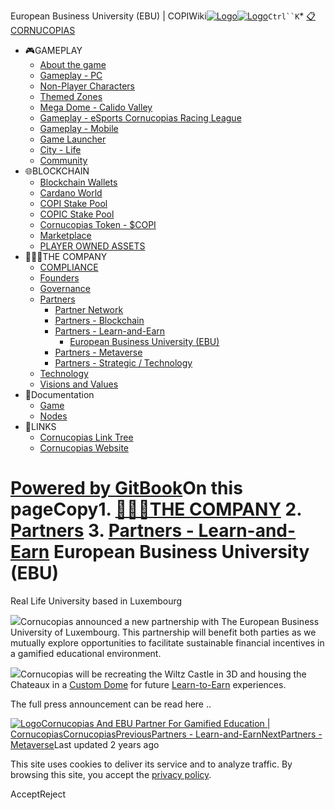 European Business University (EBU) | COPIWiki[![Logo](https://copiwiki.cornucopias.io/~gitbook/image?url=https%3A%2F%2F1762761122-files.gitbook.io%2F%7E%2Ffiles%2Fv0%2Fb%2Fgitbook-x-prod.appspot.com%2Fo%2Forganizations%252FVpfHHIHQI6ROs7kspCfa%252Fsites%252Fsite_dzbNR%252Flogo%252FxczoLfMLSrLZyl8UxDSg%252FCornucopias_Logo-White-Medium.png%3Falt%3Dmedia%26token%3Dcfef2e74-c264-4b9d-bc1c-d89788f5dc9c&width=260&dpr=4&quality=100&sign=ce383b9c&sv=2)![Logo](https://copiwiki.cornucopias.io/~gitbook/image?url=https%3A%2F%2F1762761122-files.gitbook.io%2F%7E%2Ffiles%2Fv0%2Fb%2Fgitbook-x-prod.appspot.com%2Fo%2Forganizations%252FVpfHHIHQI6ROs7kspCfa%252Fsites%252Fsite_dzbNR%252Flogo%252FxczoLfMLSrLZyl8UxDSg%252FCornucopias_Logo-White-Medium.png%3Falt%3Dmedia%26token%3Dcfef2e74-c264-4b9d-bc1c-d89788f5dc9c&width=260&dpr=4&quality=100&sign=ce383b9c&sv=2)](/)`Ctrl``K`* [📋CORNUCOPIAS](/)
* 🎮GAMEPLAY
	+ [About the game](/gameplay/about-the-game)
	+ [Gameplay - PC](/gameplay/gameplay-pc)
	+ [Non-Player Characters](/gameplay/non-player-characters)
	+ [Themed Zones](/gameplay/themed-zones)
	+ [Mega Dome - Calido Valley](/gameplay/mega-dome-calido-valley)
	+ [Gameplay - eSports Cornucopias Racing League](/gameplay/gameplay-esports-cornucopias-racing-league)
	+ [Gameplay - Mobile](/gameplay/gameplay-mobile)
	+ [Game Launcher](/gameplay/game-launcher)
	+ [City - Life](/gameplay/city-life)
	+ [Community](/gameplay/community)
* 🌐BLOCKCHAIN
	+ [Blockchain Wallets](/blockchain/blockchain-wallets)
	+ [Cardano World](/blockchain/cardano-world)
	+ [COPI Stake Pool](/blockchain/copi-stake-pool)
	+ [COPIC Stake Pool](/blockchain/copic-stake-pool)
	+ [Cornucopias Token - $COPI](/blockchain/cornucopias-token-usdcopi)
	+ [Marketplace](/blockchain/marketplace)
	+ [PLAYER OWNED ASSETS](/blockchain/player-owned-assets)
* 🧑‍🤝‍🧑THE COMPANY
	+ [COMPLIANCE](/the-company/compliance)
	+ [Founders](/the-company/founders)
	+ [Governance](/the-company/governance)
	+ [Partners](/the-company/partners)
		- [Partner Network](/the-company/partners/partner-network)
		- [Partners - Blockchain](/the-company/partners/partners-blockchain)
		- [Partners - Learn-and-Earn](/the-company/partners/partners-learn-and-earn)
			* [European Business University (EBU)](/the-company/partners/partners-learn-and-earn/european-business-university-ebu)
		- [Partners - Metaverse](/the-company/partners/partners-metaverse)
		- [Partners - Strategic / Technology](/the-company/partners/partners-strategic-technology)
	+ [Technology](/the-company/technology)
	+ [Visions and Values](/the-company/visions-and-values)
* 📖Documentation
	+ [Game](/documentation/game)
	+ [Nodes](/documentation/nodes)
* 🔗LINKS
	+ [Cornucopias Link Tree](https://linktr.ee/cornucopias.game)
	+ [Cornucopias Website](https://www.cornucopias.io)

[Powered by GitBook](https://www.gitbook.com/?utm_source=content&utm_medium=trademark&utm_campaign=PQmCVki2WHg9QcW9pdrX)On this pageCopy1. [🧑‍🤝‍🧑THE COMPANY](/the-company)
2. [Partners](/the-company/partners)
3. [Partners - Learn-and-Earn](/the-company/partners/partners-learn-and-earn)
European Business University (EBU)
==================================

Real Life University based in Luxembourg

![](https://copiwiki.cornucopias.io/~gitbook/image?url=https%3A%2F%2F4046923609-files.gitbook.io%2F%7E%2Ffiles%2Fv0%2Fb%2Fgitbook-x-prod.appspot.com%2Fo%2Fspaces%252FPQmCVki2WHg9QcW9pdrX%252Fuploads%252FrvqtmpphJVdblTtuYIKL%252Fimage.png%3Falt%3Dmedia%26token%3D9755bffb-b9a9-4bbd-b1cb-9517267bdf9a&width=768&dpr=4&quality=100&sign=b34f41c2&sv=2)Cornucopias announced a new partnership with The European Business University of Luxembourg. This partnership will benefit both parties as we mutually explore opportunities to facilitate sustainable financial incentives in a gamified educational environment.

![](https://copiwiki.cornucopias.io/~gitbook/image?url=https%3A%2F%2F4046923609-files.gitbook.io%2F%7E%2Ffiles%2Fv0%2Fb%2Fgitbook-x-prod.appspot.com%2Fo%2Fspaces%252FPQmCVki2WHg9QcW9pdrX%252Fuploads%252Fz4AfOc2xbIkGn7GRUTmr%252Fimage.png%3Falt%3Dmedia%26token%3Dcc6297ae-444b-451e-9200-deff42d84ec7&width=768&dpr=4&quality=100&sign=20184272&sv=2)Cornucopias will be recreating the Wiltz Castle in 3D and housing the Chateaux in a [Custom Dome](/gameplay/gameplay-pc/custom-domes) for future [Learn-to-Earn](/gameplay/about-the-game/learn-and-earn) experiences.

The full press announcement can be read here ..

[![Logo](https://copiwiki.cornucopias.io/~gitbook/image?url=https%3A%2F%2Fcornucopias.io%2F_assets%2Ffavicon%2Fapple-touch-icon.png&width=20&dpr=4&quality=100&sign=7cd0787d&sv=2)Cornucopias And EBU Partner For Gamified Education | CornucopiasCornucopias](https://www.cornucopias.io/2021/11/30/cornucopias-partners-with-european-business-university-of-luxembourg)[PreviousPartners - Learn-and-Earn](/the-company/partners/partners-learn-and-earn)[NextPartners - Metaverse](/the-company/partners/partners-metaverse)Last updated 2 years ago

This site uses cookies to deliver its service and to analyze traffic. By browsing this site, you accept the [privacy policy](https://www.cornucopias.io/privacy-policy).

AcceptReject